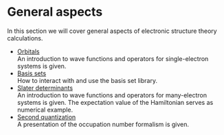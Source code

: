 # General aspects

In this section we will cover general aspects of electronic structure theory calculations.

- [Orbitals](orbitals) <br>
An introduction to wave functions and operators for single-electron systems is given.
- [Basis sets](basis) <br>
How to interact with and use the basis set library.
- [Slater determinants](slater) <br>
An introduction to wave functions and operators for many-electron systems is given. The expectation value of the Hamiltonian serves as numerical example.
- [Second quantization](secondquant) <br>
A presentation of the occupation number formalism is given.

